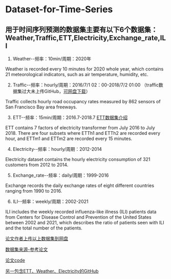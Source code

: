 # Dataset-for-Time-Series
## 用于时间序列预测的数据集主要有以下6个数据集：Weather,Traffic,ETT,Electricity,Exchange_rate,ILI

1. Weather--频率：10min/周期：2020年
  
Weather is recorded every 10 minutes for 2020 whole year, which contains 21 meteorological indicators, such as air temperature, humidity, etc.

2. Traffic--频率：hourly/周期：2016/7/1 02：00-2018/7/2 01:00  （traffic数据集过大未上传GitHub，[可网盘下载](https://drive.google.com/drive/folders/1ZOYpTUa82_jCcxIdTmyr0LXQfvaM9vIy"数据集地址")）
  
Traffic collects hourly road occupancy rates measured by 862 sensors of San Francisco Bay area freeways.

3. ETT--频率：15min/周期：2016.7-2018.7 [ETT数据集介绍](https://github.com/zhouhaoyi/ETDataset/blob/main/README_CN.md"ETT介绍")
  
ETT contains 7 factors of electricity transformer from July 2016 to July 2018. There are four subsets where ETTh1 and ETTh2 are recorded every hour, and ETTm1 and ETTm2 are recorded every 15 minutes.

4. Electricity--频率：hourly/周期：2012-2014
  
Electricity dataset contains the hourly electricity consumption of 321 customers from 2012 to 2014.

5. Exchange_rate--频率：daily/周期：1999-2016
  
Exchange records the daily exchange rates of eight different countries ranging from 1990 to 2016.

6. ILI--频率：weekly/周期：2002-2021
  
ILI includes the weekly recorded influenza-like illness (ILI) patients data from Centers for Disease Control and Prevention of the United States between 2002 and 2021, which describes the ratio of patients seen with ILI and the total number of the patients.

[论文作者上传以上数据集到网盘](https://drive.google.com/drive/folders/1ZOYpTUa82_jCcxIdTmyr0LXQfvaM9vIy"数据集地址")

[数据集来源-参考论文](https://proceedings.neurips.cc/paper/2021/hash/bcc0d400288793e8bdcd7c19a8ac0c2b-Abstract.html "Visit OpenAI Website")

[论文code](https://github.com/thuml/Autoformer/tree/main"论文code")

[另一包含ETT、Weather、Electricity的GitHub](https://github.com/zhouhaoyi/Informer2020?tab=readme-ov-file"另一包含ETT、Weather、Electricity的GitHub")
